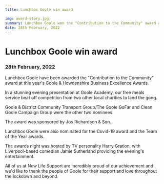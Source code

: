 ```yaml
---
title: Lunchbox Goole win award

img: award-story.jpg
summary: Lunchbox Goole won the "Contribution to the Community" award at this year's Goole & Howdenshire Business Excellence Awards.
date: 28th February, 2022
---
```


# Lunchbox Goole win award

### 28th February, 2022

Lunchbox Goole have been awarded the "Contribution to the Community" award at this year's Goole & Howdenshire Business Excellence Awards.

In a stunning evening presentation at Goole Academy, our free meals service beat off competition from two other local charities to land the gong.

Goole & District Community Transport Group/The Goole GoFar and Clean Goole Campaign Group were the other two nominees.

The award was sponsored by Jos Richardson & Son.

Lunchbox Goole were also nominated for the Covid-19 award and the Team of the Year awards.

The awards night was hosted by TV personality Harry Gration, with Liverpool-based comedian Jamie Sutherland providing the evening's entertainment.

All of us at New Life Support are incredibly proud of our achievement and we'd like to thank the people of Goole for their support and love throughout the lockdown and beyond.
